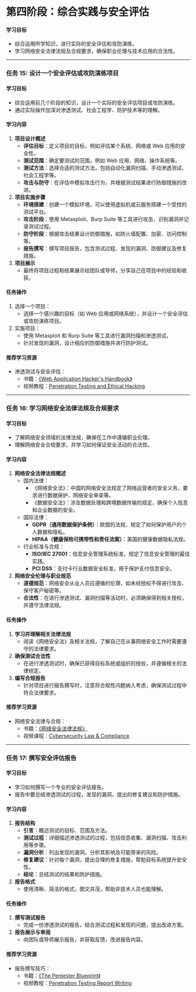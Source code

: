 # 第四阶段：综合实践与安全评估

#### **学习目标**

- 综合运用所学知识，进行实际的安全评估和攻防演练。
- 学习网络安全法律法规及合规要求，确保职业伦理与技术应用的合法性。

------

### **任务 15: 设计一个安全评估或攻防演练项目**

#### **学习目标**

- 综合运用前几个阶段的知识，设计一个实际的安全评估项目或攻防演练。
- 通过实际操作加深对渗透测试、社会工程学、防护技术等的理解。

#### **学习内容**

1. **项目设计概述**
   - **评估目标**：定义项目的目标，例如评估某个系统、网络或 Web 应用的安全性。
   - **测试范围**：确定要测试的范围，例如 Web 应用、网络、操作系统等。
   - **测试方法**：选择合适的测试方法，包括自动化漏洞扫描、手动渗透测试、社会工程学等。
   - **攻击与防守**：在评估中模拟攻击行为，并根据测试结果进行防御措施的改进。
2. **项目实施步骤**
   - **环境搭建**：创建一个模拟环境，可以使用虚拟机或云服务搭建一个受控的测试平台。
   - **攻击阶段**：使用 Metasploit、Burp Suite 等工具进行攻击，识别漏洞并记录测试过程。
   - **防守阶段**：根据攻击结果设计防御措施，如防火墙配置、加密、访问控制等。
   - **报告撰写**：撰写项目报告，包含测试过程、发现的漏洞、防御建议及修复措施。
3. **项目展示**
   - 最终将项目过程和结果展示给团队或导师，分享自己在项目中的经验和收获。

#### **任务操作**

1. 选择一个项目：
   - 选择一个感兴趣的目标（如 Web 应用或网络系统），并设计一个安全评估或攻防演练项目。
2. 实施项目：
   - 使用 Metasploit 和 Burp Suite 等工具进行漏洞扫描和渗透测试。
   - 针对发现的漏洞，设计相应的防御措施并进行防护测试。

#### **推荐学习资源**

- 渗透测试与安全评估：
  - 书籍：[《Web Application Hacker's Handbook》](https://www.amazon.com/Web-Application-Hackers-Handbook-Exploiting/dp/1118026470)
  - 视频教程：[Penetration Testing and Ethical Hacking](https://www.udemy.com/course/penetration-testing-and-ethical-hacking/)

------

### **任务 16: 学习网络安全法律法规及合规要求**

#### **学习目标**

- 了解网络安全领域的法律法规，确保在工作中遵循职业伦理。
- 理解网络安全合规要求，并学习如何保证安全活动的合法性。

#### **学习内容**

1. **网络安全法律法规概述**
   - 国内法律：
     - 《网络安全法》：中国的网络安全法规定了网络运营者的安全义务，要求进行数据保护、网络安全审查等。
     - 《数据安全法》：涉及数据处理和跨境数据传输的规定，确保个人信息和企业数据的安全。
   - 国际法律：
     - **GDPR（通用数据保护条例）**：欧盟的法规，规定了如何保护用户的个人数据和隐私。
     - **HIPAA（健康保险可携带性和责任法案）**：美国的健康数据隐私法规。
   - 行业标准与合规：
     - **ISO/IEC 27001**：信息安全管理系统标准，规定了信息安全管理的最佳实践。
     - **PCI DSS**：支付卡行业数据安全标准，用于保护支付信息安全。
2. **网络安全伦理与职业规范**
   - **道德规范**：网络安全从业人员应遵循的伦理，如未经授权不得进行攻击、保守客户秘密等。
   - **合法性**：在进行渗透测试、漏洞扫描等活动时，必须确保得到相关授权，并遵守法律法规。

#### **任务操作**

1. **学习并理解相关法律法规**
   - 阅读《网络安全法》及相关法规，了解自己在从事网络安全工作时需要遵守的法律要求。
2. **确保测试合法性**
   - 在进行渗透测试时，确保已获得目标系统或组织的授权，并遵循相关的法律规定。
3. **编写合规报告**
   - 针对项目进行报告撰写时，注意将合规性问题纳入考虑，确保测试过程中符合法律要求。

#### **推荐学习资源**

- 网络安全法律与合规：
  - 书籍：[《网络安全法律法规》](https://www.amazon.com/Network-Security-Law-Regulations/dp/B08VJHLDY4)
  - 视频课程：[Cybersecurity Law & Compliance](https://www.udemy.com/course/cybersecurity-law-compliance/)

------

### **任务 17: 撰写安全评估报告**

#### **学习目标**

- 学习如何撰写一个专业的安全评估报告。
- 报告中要总结渗透测试的过程，发现的漏洞，提出的修复建议和防护措施。

#### **学习内容**

1. **报告结构**
   - **引言**：概述测试的目标、范围及方法。
   - **测试过程**：详细描述渗透测试的过程，包括信息收集、漏洞扫描、攻击利用等步骤。
   - **漏洞分析**：列出发现的漏洞，分析其影响及可能带来的风险。
   - **修复建议**：针对每个漏洞，提出合理的修复措施，帮助目标系统提升安全性。
   - **结论**：总结测试的结果和防护措施。
2. **报告格式**
   - 使用清晰、简洁的格式，图文并茂，帮助非技术人员也能理解。

#### **任务操作**

1. **撰写测试报告**
   - 完成一份渗透测试的报告，结合测试过程和发现的问题，提出改进方案。
2. **报告展示与审阅**
   - 向团队或导师展示报告，并获取反馈，改进报告内容。

#### **推荐学习资源**

- 报告撰写技巧：
  - 书籍：[《The Pentester Blueprint》](https://www.amazon.com/Pentester-Blueprint-Penetration-Testing-Reports/dp/1801815260)
  - 视频教程：[Penetration Testing Report Writing](https://www.youtube.com/watch?v=j5cifmjtI_k)

